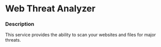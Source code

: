 # Web Threat Analyzer

### Description

This service provides the ability to scan your websites and files for major threats. 

